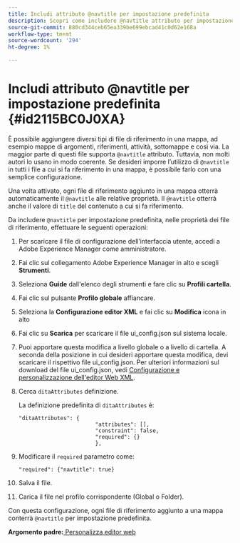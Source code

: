 ```yaml
---
title: Includi attributo @navtitle per impostazione predefinita
description: Scopri come includere @navtitle attributo per impostazione predefinita
source-git-commit: 880cd344ceb65ea339be699ebcad41c0d62e168a
workflow-type: tm+mt
source-wordcount: '294'
ht-degree: 1%

---
```


# Includi attributo @navtitle per impostazione predefinita {#id2115BC0J0XA}

È possibile aggiungere diversi tipi di file di riferimento in una mappa, ad esempio mappe di argomenti, riferimenti, attività, sottomappe e così via. La maggior parte di questi file supporta `@navtitle` attributo. Tuttavia, non molti autori lo usano in modo coerente. Se desideri imporre l’utilizzo di `@navtitle` in tutti i file a cui si fa riferimento in una mappa, è possibile farlo con una semplice configurazione.

Una volta attivato, ogni file di riferimento aggiunto in una mappa otterrà automaticamente il `@navtitle` alle relative proprietà. Il `@navtitle` otterrà anche il valore di `title` del contenuto a cui si fa riferimento.

Da includere `@navtitle` per impostazione predefinita, nelle proprietà dei file di riferimento, effettuare le seguenti operazioni:

1. Per scaricare il file di configurazione dell’interfaccia utente, accedi a Adobe Experience Manager come amministratore.

1. Fai clic sul collegamento Adobe Experience Manager in alto e scegli **Strumenti**.
1. Seleziona **Guide** dall&#39;elenco degli strumenti e fare clic su **Profili cartella**.
1. Fai clic sul pulsante **Profilo globale** affiancare.
1. Seleziona la **Configurazione editor XML** e fai clic su **Modifica** icona in alto
1. Fai clic su **Scarica** per scaricare il file ui\_config.json sul sistema locale.
1. Puoi apportare questa modifica a livello globale o a livello di cartella. A seconda della posizione in cui desideri apportare questa modifica, devi scaricare il rispettivo file ui\_config.json. Per ulteriori informazioni sul download del file ui\_config.json, vedi [Configurazione e personalizzazione dell&#39;editor Web XML](conf-folder-level.md#id2065G300O5Z).

1. Cerca `ditaAttributes` definizione.

   La definizione predefinita di `ditaAttributes` è:

   ```
   "ditaAttributes": {
                           "attributes": [],
                           "constraint": false,
                           "required": {}
                           },
   ```

1. Modificare il `required` parametro come:

   ```
   "required": {"navtitle": true}
   ```

1. Salva il file.

1. Carica il file nel profilo corrispondente \(Global o Folder\).


Con questa configurazione, ogni file di riferimento aggiunto a una mappa conterrà `@navtitle` per impostazione predefinita.

**Argomento padre:**[ Personalizza editor web](conf-web-editor.md)
